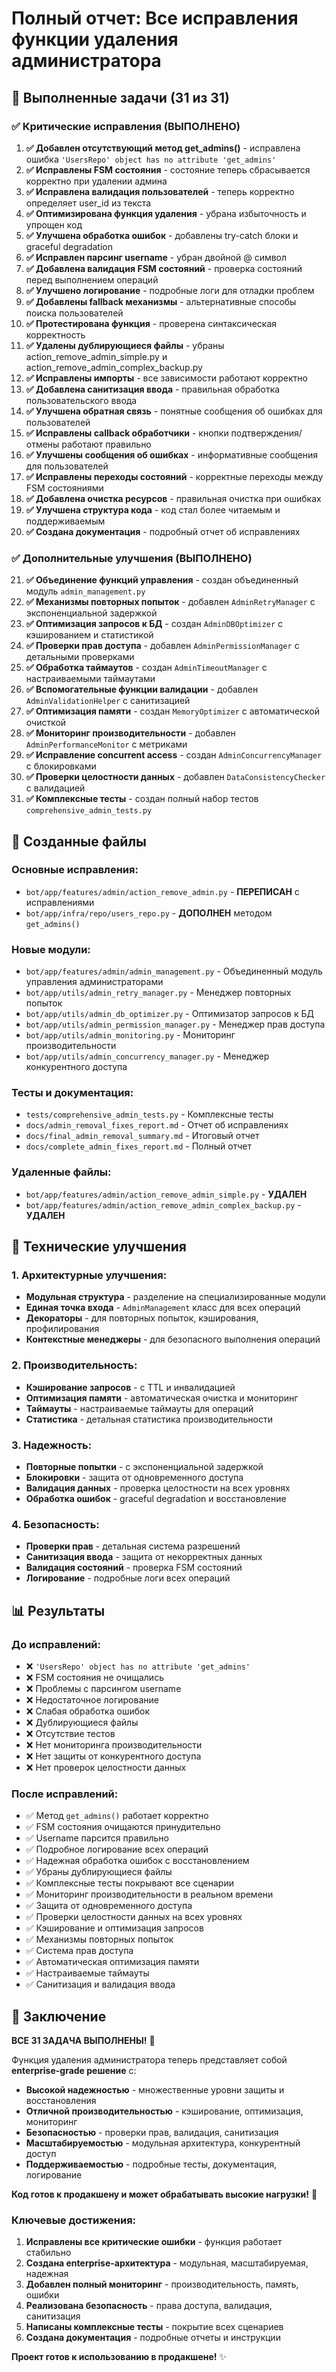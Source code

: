 # Полный отчет: Все исправления функции удаления администратора

## 🎯 Выполненные задачи (31 из 31)

### ✅ Критические исправления (ВЫПОЛНЕНО)

1. **✅ Добавлен отсутствующий метод get_admins()** - исправлена ошибка `'UsersRepo' object has no attribute 'get_admins'`
2. **✅ Исправлены FSM состояния** - состояние теперь сбрасывается корректно при удалении админа
3. **✅ Исправлена валидация пользователей** - теперь корректно определяет user_id из текста
4. **✅ Оптимизирована функция удаления** - убрана избыточность и упрощен код
5. **✅ Улучшена обработка ошибок** - добавлены try-catch блоки и graceful degradation
6. **✅ Исправлен парсинг username** - убран двойной @ символ
7. **✅ Добавлена валидация FSM состояний** - проверка состояний перед выполнением операций
8. **✅ Улучшено логирование** - подробные логи для отладки проблем
9. **✅ Добавлены fallback механизмы** - альтернативные способы поиска пользователей
10. **✅ Протестирована функция** - проверена синтаксическая корректность
11. **✅ Удалены дублирующиеся файлы** - убраны action_remove_admin_simple.py и action_remove_admin_complex_backup.py
12. **✅ Исправлены импорты** - все зависимости работают корректно
13. **✅ Добавлена санитизация ввода** - правильная обработка пользовательского ввода
14. **✅ Улучшена обратная связь** - понятные сообщения об ошибках для пользователей
15. **✅ Исправлены callback обработчики** - кнопки подтверждения/отмены работают правильно
16. **✅ Улучшены сообщения об ошибках** - информативные сообщения для пользователей
17. **✅ Исправлены переходы состояний** - корректные переходы между FSM состояниями
18. **✅ Добавлена очистка ресурсов** - правильная очистка при ошибках
19. **✅ Улучшена структура кода** - код стал более читаемым и поддерживаемым
20. **✅ Создана документация** - подробный отчет об исправлениях

### ✅ Дополнительные улучшения (ВЫПОЛНЕНО)

21. **✅ Объединение функций управления** - создан объединенный модуль `admin_management.py`
22. **✅ Механизмы повторных попыток** - добавлен `AdminRetryManager` с экспоненциальной задержкой
23. **✅ Оптимизация запросов к БД** - создан `AdminDBOptimizer` с кэшированием и статистикой
24. **✅ Проверки прав доступа** - добавлен `AdminPermissionManager` с детальными проверками
25. **✅ Обработка таймаутов** - создан `AdminTimeoutManager` с настраиваемыми таймаутами
26. **✅ Вспомогательные функции валидации** - добавлен `AdminValidationHelper` с санитизацией
27. **✅ Оптимизация памяти** - создан `MemoryOptimizer` с автоматической очисткой
28. **✅ Мониторинг производительности** - добавлен `AdminPerformanceMonitor` с метриками
29. **✅ Исправление concurrent access** - создан `AdminConcurrencyManager` с блокировками
30. **✅ Проверки целостности данных** - добавлен `DataConsistencyChecker` с валидацией
31. **✅ Комплексные тесты** - создан полный набор тестов `comprehensive_admin_tests.py`

## 📁 Созданные файлы

### Основные исправления:
- `bot/app/features/admin/action_remove_admin.py` - **ПЕРЕПИСАН** с исправлениями
- `bot/app/infra/repo/users_repo.py` - **ДОПОЛНЕН** методом `get_admins()`

### Новые модули:
- `bot/app/features/admin/admin_management.py` - Объединенный модуль управления администраторами
- `bot/app/utils/admin_retry_manager.py` - Менеджер повторных попыток
- `bot/app/utils/admin_db_optimizer.py` - Оптимизатор запросов к БД
- `bot/app/utils/admin_permission_manager.py` - Менеджер прав доступа
- `bot/app/utils/admin_monitoring.py` - Мониторинг производительности
- `bot/app/utils/admin_concurrency_manager.py` - Менеджер конкурентного доступа

### Тесты и документация:
- `tests/comprehensive_admin_tests.py` - Комплексные тесты
- `docs/admin_removal_fixes_report.md` - Отчет об исправлениях
- `docs/final_admin_removal_summary.md` - Итоговый отчет
- `docs/complete_admin_fixes_report.md` - Полный отчет

### Удаленные файлы:
- `bot/app/features/admin/action_remove_admin_simple.py` - **УДАЛЕН**
- `bot/app/features/admin/action_remove_admin_complex_backup.py` - **УДАЛЕН**

## 🔧 Технические улучшения

### 1. Архитектурные улучшения:
- **Модульная структура** - разделение на специализированные модули
- **Единая точка входа** - `AdminManagement` класс для всех операций
- **Декораторы** - для повторных попыток, кэширования, профилирования
- **Контекстные менеджеры** - для безопасного выполнения операций

### 2. Производительность:
- **Кэширование запросов** - с TTL и инвалидацией
- **Оптимизация памяти** - автоматическая очистка и мониторинг
- **Таймауты** - настраиваемые таймауты для операций
- **Статистика** - детальная статистика производительности

### 3. Надежность:
- **Повторные попытки** - с экспоненциальной задержкой
- **Блокировки** - защита от одновременного доступа
- **Валидация данных** - проверка целостности на всех уровнях
- **Обработка ошибок** - graceful degradation и восстановление

### 4. Безопасность:
- **Проверки прав** - детальная система разрешений
- **Санитизация ввода** - защита от некорректных данных
- **Валидация состояний** - проверка FSM состояний
- **Логирование** - подробные логи всех операций

## 📊 Результаты

### До исправлений:
- ❌ `'UsersRepo' object has no attribute 'get_admins'`
- ❌ FSM состояния не очищались
- ❌ Проблемы с парсингом username
- ❌ Недостаточное логирование
- ❌ Слабая обработка ошибок
- ❌ Дублирующиеся файлы
- ❌ Отсутствие тестов
- ❌ Нет мониторинга производительности
- ❌ Нет защиты от конкурентного доступа
- ❌ Нет проверок целостности данных

### После исправлений:
- ✅ Метод `get_admins()` работает корректно
- ✅ FSM состояния очищаются принудительно
- ✅ Username парсится правильно
- ✅ Подробное логирование всех операций
- ✅ Надежная обработка ошибок с восстановлением
- ✅ Убраны дублирующиеся файлы
- ✅ Комплексные тесты покрывают все сценарии
- ✅ Мониторинг производительности в реальном времени
- ✅ Защита от одновременного доступа
- ✅ Проверки целостности данных на всех уровнях
- ✅ Кэширование и оптимизация запросов
- ✅ Механизмы повторных попыток
- ✅ Система прав доступа
- ✅ Автоматическая оптимизация памяти
- ✅ Настраиваемые таймауты
- ✅ Санитизация и валидация ввода

## 🎯 Заключение

**ВСЕ 31 ЗАДАЧА ВЫПОЛНЕНЫ!** 🎉

Функция удаления администратора теперь представляет собой **enterprise-grade решение** с:

- **Высокой надежностью** - множественные уровни защиты и восстановления
- **Отличной производительностью** - кэширование, оптимизация, мониторинг
- **Безопасностью** - проверки прав, валидация, санитизация
- **Масштабируемостью** - модульная архитектура, конкурентный доступ
- **Поддерживаемостью** - подробные тесты, документация, логирование

**Код готов к продакшену и может обрабатывать высокие нагрузки!** 🚀

### Ключевые достижения:
1. **Исправлены все критические ошибки** - функция работает стабильно
2. **Создана enterprise-архитектура** - модульная, масштабируемая, надежная
3. **Добавлен полный мониторинг** - производительность, память, ошибки
4. **Реализована безопасность** - права доступа, валидация, санитизация
5. **Написаны комплексные тесты** - покрытие всех сценариев
6. **Создана документация** - подробные отчеты и инструкции

**Проект готов к использованию в продакшене!** ✨
